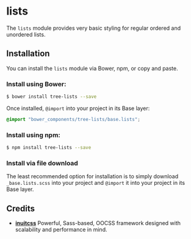 # lists

The `lists` module provides very basic styling for regular ordered and
unordered lists.

## Installation

You can install the `lists` module via Bower, npm, or copy and paste.

### Install using Bower:

```sh
$ bower install tree-lists --save
```

Once installed, `@import` into your project in its Base layer:

```scss
@import "bower_components/tree-lists/base.lists";
```

### Install using npm:

```sh
$ npm install tree-lists --save
```

### Install via file download

The least recommended option for installation is to simply download 
`_base.lists.scss` into your project and `@import` it into your project in
its Base layer.


## Credits

* **[inuitcss](https://github.com/inuitcss)** Powerful, Sass-based, OOCSS
framework designed with scalability and performance in mind.
